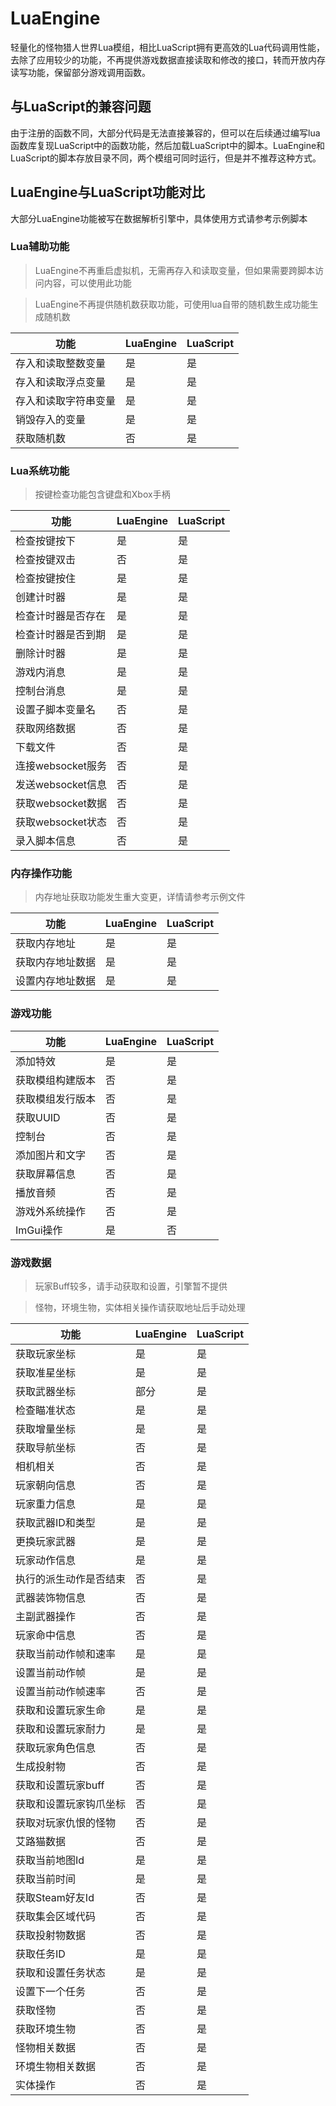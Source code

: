 # LuaEngine

轻量化的怪物猎人世界Lua模组，相比LuaScript拥有更高效的Lua代码调用性能，去除了应用较少的功能，不再提供游戏数据直接读取和修改的接口，转而开放内存读写功能，保留部分游戏调用函数。

  

## 与LuaScript的兼容问题

由于注册的函数不同，大部分代码是无法直接兼容的，但可以在后续通过编写lua函数库复现LuaScript中的函数功能，然后加载LuaScript中的脚本。LuaEngine和LuaScript的脚本存放目录不同，两个模组可同时运行，但是并不推荐这种方式。

  

## LuaEngine与LuaScript功能对比
大部分LuaEngine功能被写在数据解析引擎中，具体使用方式请参考示例脚本

### Lua辅助功能

> LuaEngine不再重启虚拟机，无需再存入和读取变量，但如果需要跨脚本访问内容，可以使用此功能

> LuaEngine不再提供随机数获取功能，可使用lua自带的随机数生成功能生成随机数

|功能|LuaEngine|LuaScript|
|--|--|--|
| 存入和读取整数变量 | 是 | 是 |
| 存入和读取浮点变量 | 是 | 是 |
| 存入和读取字符串变量 | 是 | 是 |
| 销毁存入的变量 | 是 | 是 |
| 获取随机数 | 否 | 是 |

### Lua系统功能

> 按键检查功能包含键盘和Xbox手柄

|功能|LuaEngine|LuaScript|
|--|--|--|
| 检查按键按下 | 是 | 是 |
| 检查按键双击 | 否 | 是 |
| 检查按键按住 | 是 | 是 |
| 创建计时器 | 是 | 是 |
| 检查计时器是否存在 | 是 | 是 |
| 检查计时器是否到期 | 是 | 是 |
| 删除计时器 | 是 | 是 |
| 游戏内消息 | 是 | 是 |
| 控制台消息 | 是 | 是 |
| 设置子脚本变量名 | 否 | 是 |
| 获取网络数据 | 否 | 是 |
| 下载文件 | 否 | 是 |
| 连接websocket服务 | 否 | 是 |
| 发送websocket信息 | 否 | 是 |
| 获取websocket数据 | 否 | 是 |
| 获取websocket状态 | 否 | 是 |
| 录入脚本信息 | 否 | 是 |


### 内存操作功能

> 内存地址获取功能发生重大变更，详情请参考示例文件

|功能|LuaEngine|LuaScript|
|--|--|--|
| 获取内存地址 | 是 | 是 |
| 获取内存地址数据 | 是 | 是 |
| 设置内存地址数据 | 是 | 是 |

### 游戏功能

|功能|LuaEngine|LuaScript|
|--|--|--|
| 添加特效 | 是 | 是 |
| 获取模组构建版本 | 否 | 是 |
| 获取模组发行版本 | 否 | 是 |
| 获取UUID | 否 | 是 |
| 控制台 | 否 | 是 |
| 添加图片和文字 | 否 | 是 |
| 获取屏幕信息 | 否 | 是 |
| 播放音频 | 否 | 是 |
| 游戏外系统操作 | 否 | 是 |
| ImGui操作 | 是 | 否 |

### 游戏数据

> 玩家Buff较多，请手动获取和设置，引擎暂不提供

> 怪物，环境生物，实体相关操作请获取地址后手动处理

|功能|LuaEngine|LuaScript|
|--|--|--|
| 获取玩家坐标 | 是 | 是 |
| 获取准星坐标 | 是 | 是 |
| 获取武器坐标 | 部分 | 是 |
| 检查瞄准状态 | 是 | 是 |
| 获取增量坐标 | 是 | 是 |
| 获取导航坐标 | 否 | 是 |
| 相机相关 | 否 | 是 |
| 玩家朝向信息 | 否 | 是 |
| 玩家重力信息 | 是 | 是 |
| 获取武器ID和类型 | 是 | 是 |
| 更换玩家武器 | 是 | 是 |
| 玩家动作信息 | 是 | 是 |
| 执行的派生动作是否结束 | 否 | 是 |
| 武器装饰物信息 | 否 | 是 |
| 主副武器操作 | 否 | 是 |
| 玩家命中信息 | 否 | 是 |
| 获取当前动作帧和速率 | 是 | 是 |
| 设置当前动作帧 | 是 | 是 |
| 设置当前动作帧速率 | 否 | 是 |
| 获取和设置玩家生命 | 是 | 是 |
| 获取和设置玩家耐力 | 是 | 是 |
| 获取玩家角色信息 | 否 | 是 |
| 生成投射物 | 否 | 是 |
| 获取和设置玩家buff | 否 | 是 |
| 获取和设置玩家钩爪坐标 | 否 | 是 |
| 获取对玩家仇恨的怪物 | 否 | 是 |
| 艾路猫数据 | 否 | 是 |
| 获取当前地图Id | 是 | 是 |
| 获取当前时间 | 是 | 是 |
| 获取Steam好友Id | 否 | 是 |
| 获取集会区域代码 | 否 | 是 |
| 获取投射物数据 | 否 | 是 |
| 获取任务ID | 是 | 是 |
| 获取和设置任务状态 | 是 | 是 |
| 设置下一个任务 | 否 | 是 |
| 获取怪物 | 否 | 是 |
| 获取环境生物 | 否 | 是 |
| 怪物相关数据 | 否 | 是 |
| 环境生物相关数据 | 否 | 是 |
| 实体操作 | 否 | 是 |